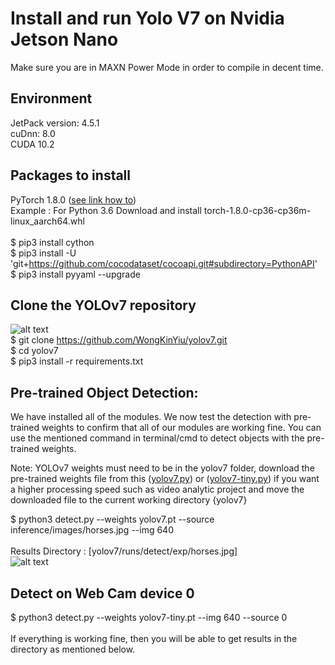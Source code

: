# Install and run Yolo V7 on Nvidia Jetson Nano
Make sure you are in MAXN Power Mode in order to compile in decent time.<br/>

## Environment <br/>

JetPack version: 4.5.1 <br/>
cuDnn: 8.0 <br/>
CUDA 10.2 <br/>
## Packages to install <br/>

PyTorch 1.8.0 ([see link how to](https://forums.developer.nvidia.com/t/pytorch-for-jetson-version-1-11-now-available/72048)) <br/>
Example : For Python 3.6 Download and install torch-1.8.0-cp36-cp36m-linux_aarch64.whl <br/> <br/>
$ pip3 install cython  <br/>
$ pip3 install -U 'git+https://github.com/cocodataset/cocoapi.git#subdirectory=PythonAPI' <br/>
$ pip3 install pyyaml --upgrade <br/>

## Clone the YOLOv7 repository<br/>
![alt text](https://github.com/WongKinYiu/yolov7/raw/main/figure/performance.png)<br/>
$ git clone https://github.com/WongKinYiu/yolov7.git <br/>
$ cd yolov7 <br/>
$ pip3 install -r requirements.txt <br/>

## Pre-trained Object Detection:

We have installed all of the modules. We now test the detection with pre-trained weights to confirm that all of our modules are working fine. You can use the mentioned command in terminal/cmd to detect objects with the pre-trained weights. <br/>

Note: YOLOv7 weights must need to be in the yolov7 folder, download the pre-trained weights file from this ([yolov7.py](https://github.com/WongKinYiu/yolov7/releases/download/v0.1/yolov7.pt)) or ([yolov7-tiny.py](https://github.com/WongKinYiu/yolov7/releases/download/v0.1/yolov7-tiny.pt)) if you want a higher processing speed such as video analytic project and move the downloaded file to the current working directory {yolov7} <br/>

$ python3 detect.py --weights yolov7.pt --source inference/images/horses.jpg --img 640 <br/><br/>
Results Directory : [yolov7/runs/detect/exp/horses.jpg] <br/>
![alt text](https://github.com/theerawatramchuen/Install-Yolo-V7-on-Jetson-Nano/blob/main/horses.jpg)

## Detect on Web Cam device 0
$ python3 detect.py --weights yolov7-tiny.pt --img 640 --source 0 <br/><br/>
If everything is working fine, then you will be able to get results in the directory as mentioned below. <br/>

